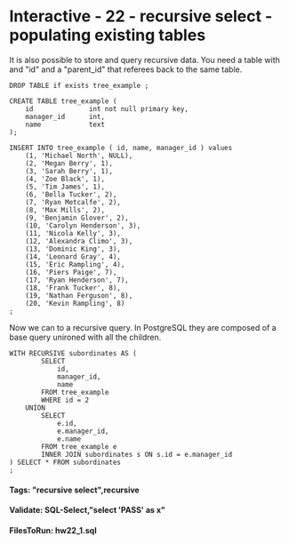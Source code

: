 



<style>
.pagebreak { page-break-before: always; }
.half { height: 200px; }
</style>








# Interactive - 22 - recursive select - populating existing tables 

It is also possible to store and query recursive data.   You need a table
with and "id" and a "parent_id" that referees back to the same table.

```
DROP TABLE if exists tree_example ;

CREATE TABLE tree_example (
	id  			int not null primary key,
	manager_id  	int,
	name 			text
);

INSERT INTO tree_example ( id, name, manager_id ) values
	(1, 'Michael North', NULL),
	(2, 'Megan Berry', 1),
	(3, 'Sarah Berry', 1),
	(4, 'Zoe Black', 1),
	(5, 'Tim James', 1),
	(6, 'Bella Tucker', 2),
	(7, 'Ryan Metcalfe', 2),
	(8, 'Max Mills', 2),
	(9, 'Benjamin Glover', 2),
	(10, 'Carolyn Henderson', 3),
	(11, 'Nicola Kelly', 3),
	(12, 'Alexandra Climo', 3),
	(13, 'Dominic King', 3),
	(14, 'Leonard Gray', 4),
	(15, 'Eric Rampling', 4),
	(16, 'Piers Paige', 7),
	(17, 'Ryan Henderson', 7),
	(18, 'Frank Tucker', 8),
	(19, 'Nathan Ferguson', 8),
	(20, 'Kevin Rampling', 8)
;

```

Now we can to a recursive query.   In PostgreSQL they are composed of a base query
unironed with all the children.

```
WITH RECURSIVE subordinates AS (
		SELECT
			id,
			manager_id,
			name
		FROM tree_example
		WHERE id = 2
	UNION
		SELECT
			e.id,
			e.manager_id,
			e.name
		FROM tree_example e
		INNER JOIN subordinates s ON s.id = e.manager_id
) SELECT * FROM subordinates
;

```

#### Tags: "recursive select",recursive

#### Validate: SQL-Select,"select 'PASS' as x"

#### FilesToRun: hw22_1.sql

